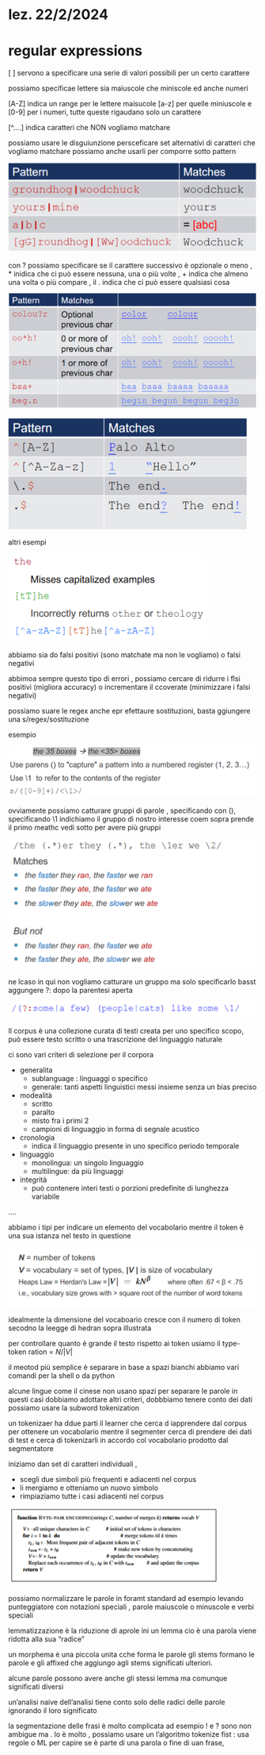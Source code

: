 # lez. 22/2/2024

# regular expressions

[ ] servono a specificare una serie di valori possibili per un certo carattere

possiamo specificae lettere sia maiuscole che miniscole ed anche numeri

[A-Z] indica un range per le lettere maisucole [a-z] per quelle miniuscole e [0-9] per i numeri, tutte queste rigaudano solo un carattere

[^….] indica caratteri che NON vogliamo matchare

possiamo usare le disguiunzione persceficare set alternativi di caratteri che vogliamo matchare possiamo anche usarli per comporre sotto pattern

![Untitled](lez%2022%202%202024%20c3e6f701512c49ebb50cb5f35441e4f9/Untitled.png)

con ? possiamo specificare se il carattere successivo è opzionale o meno , * inidica che ci può essere nessuna, una o più volte , + indica che almeno una volta o più compare , il . indica che ci può essere qualsiasi cosa 

![Untitled](lez%2022%202%202024%20c3e6f701512c49ebb50cb5f35441e4f9/Untitled%201.png)

![Untitled](lez%2022%202%202024%20c3e6f701512c49ebb50cb5f35441e4f9/Untitled%202.png)

altri esempi

![Untitled](lez%2022%202%202024%20c3e6f701512c49ebb50cb5f35441e4f9/Untitled%203.png)

abbiamo sia do falsi positivi (sono matchate ma non le vogliamo) o falsi negativi

abbimoa sempre questo tipo di errori , possiamo cercare di ridurre i flsi positivi  (migliora accuracy) o incrementare il ccoverate (minimizzare i falsi negativi)

possiamo suare le regex anche epr efettaure sostituzioni, basta ggiungere una s/regex/sostituzione

esempio

![Untitled](lez%2022%202%202024%20c3e6f701512c49ebb50cb5f35441e4f9/Untitled%204.png)

ovviamente possiamo catturare gruppi di parole , specificando con (), specificando \1 indichiamo il gruppo di nostro interesse coem sopra prende il primo meathc vedi sotto per avere più gruppi

![Untitled](lez%2022%202%202024%20c3e6f701512c49ebb50cb5f35441e4f9/Untitled%205.png)

ne lcaso in qui non vogliamo catturare un gruppo ma solo specificarlo basst aggungere ?: dopo la parentesi aperta 

![Untitled](lez%2022%202%202024%20c3e6f701512c49ebb50cb5f35441e4f9/Untitled%206.png)

Il corpus è una collezione curata di testi creata per uno specifico scopo, può essere testo scritto o una trascrizione del linguaggio naturale

ci sono vari criteri di selezione per il corpora

- generalita
    - sublanguage : linguaggi o specifico
    - generale: tanti aspetti linguistici messi insieme senza un bias preciso
- modealità
    - scritto
    - paralto
    - misto fra i primi 2
    - campioni di linguaggio in forma di segnale acustico
- cronologia
    - indica il linguaggio presente in uno specifico periodo temporale
- linguaggio
    - monolingua: un singolo linguaggio
    - multilingue: da più linguaggi
- integrità
    - può contenere interi testi o porzioni predefinite di lunghezza variabile

….

abbiamo i tipi per indicare un elemento del vocabolario mentre il token è una sua istanza nel testo in questione

![Untitled](lez%2022%202%202024%20c3e6f701512c49ebb50cb5f35441e4f9/Untitled%207.png)

idealmente la dimensione del vocaboario cresce con il numero di token secodno la leegge di hedran  sopra illustrata

per controllare quanto è grande il testo rispetto ai token usiamo il type-token ration = $N/|V|$

il meotod più semplice è separare in  base a spazi bianchi abbiamo vari comandi per la shell o da python

alcune lingue come il cinese non usano spazi per separare le parole in questi casi dobbiamo adottare altri criteri, dobbbiamo tenere conto dei dati possiamo usare la subword tokenization

un tokenizaer ha ddue parti il learner che cerca d iapprendere dal corpus per ottenere un vocabolario mentre il segmenter cerca di prendere dei dati di test e cerca di tokenizarli in accordo col vocabolario prodotto dal segmentatore

iniziamo dan set di caratteri individuali , 

- scegli due simboli più frequenti e adiacenti nel corpus
- li mergiamo e otteniamo un nuovo simbolo
- rimpiaziamo tutte i casi adiacenti nel corpus

![Untitled](lez%2022%202%202024%20c3e6f701512c49ebb50cb5f35441e4f9/Untitled%208.png)

possiamo normalizzare le parole in foramt standard ad esempio levando punteggiatore con notazioni speciali , parole maiuscole o minuscole e verbi speciali

lemmatizzazione è la riduzione di aprole ini un lemma cio è una parola viene ridotta alla sua “radice”

un morphema è una piccola unita cche forma le parole gli stems formano le parole e gli affixed che aggiungo agli stems significati ulteriori.

alcune parole possono avere anche gli stessi lemma ma comunque significati diversi

un’analisi naive dell’analisi tiene conto solo delle radici delle parole ignorando  il loro significato

la segmentazione delle frasi è molto complicata ad esempio ! e ? sono non ambigue ma . lo è molto , possiamo usare un l’algoritmo tokenize fist : usa regole o ML per capire se è parte di una parola o fine di uan frase,